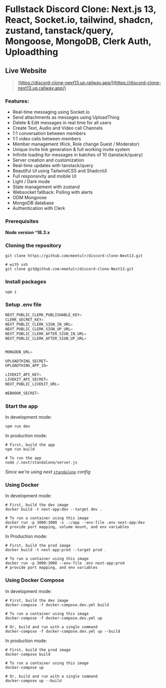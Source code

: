 # Fullstack Discord Clone: Next.js 13, React, Socket.io, tailwind, shadcn, zustand, tanstack/query, Mongoose, MongoDB, Clerk Auth, Uploadthing

## Live Website
> [https://discord-clone-next13.up.railway.app/](https://discord-clone-next13.up.railway.app/)

### Features:

- Real-time messaging using Socket.io
- Send attachments as messages using UploadThing
- Delete & Edit messages in real time for all users
- Create Text, Audio and Video call Channels
- 1:1 conversation between members
- 1:1 video calls between members
- Member management (Kick, Role change Guest / Moderator)
- Unique invite link generation & full working invite system
- Infinite loading for messages in batches of 10 (tanstack/query)
- Server creation and customization
- Real-time updates with tanstack/query
- Beautiful UI using TailwindCSS and ShadcnUI
- Full responsivity and mobile UI
- Light / Dark mode
- State management with zustand
- Websocket fallback: Polling with alerts
- ODM Mongoose
- MongoDB database
- Authentication with Clerk


### Prerequisites

**Node version ^18.3.x**

### Cloning the repository

```shell
git clone https://github.com/meetulr/discord-clone-Next13.git

# with ssh
git clone git@github.com:meetulr/discord-clone-Next13.git
```

### Install packages

```shell
npm i
```

### Setup .env file

```js
NEXT_PUBLIC_CLERK_PUBLISHABLE_KEY=
CLERK_SECRET_KEY=
NEXT_PUBLIC_CLERK_SIGN_IN_URL=
NEXT_PUBLIC_CLERK_SIGN_UP_URL=
NEXT_PUBLIC_CLERK_AFTER_SIGN_IN_URL=
NEXT_PUBLIC_CLERK_AFTER_SIGN_UP_URL=


MONGODB_URL=

UPLOADTHING_SECRET=
UPLOADTHING_APP_ID=

LIVEKIT_API_KEY=
LIVEKIT_API_SECRET=
NEXT_PUBLIC_LIVEKIT_URL=

WEBHOOK_SECRET=
```

### Start the app

In development mode:

```shell
npm run dev
```

In production mode:

```shell
# First, build the app
npm run build

# To run the app
node /.next/standalone/server.js
```

*Since we're using next [`standalone`](https://nextjs.org/docs/app/api-reference/next-config-js/output) config*

### Using Docker

In development mode:

```shell
# First, build the dev image
docker build -t next-app:dev --target dev .

# To run a container using this image
docker run -p 3000:3000 -v .:/app --env-file .env next-app:dev
# provide port mapping, volume mount, and env variables
```

In Production mode:

```shell
# First, build the prod image
docker build -t next-app:prod --target prod .

# To run a container using this image
docker run -p 3000:3000 --env-file .env next-app:prod
# provide port mapping, and env variables
```

### Using Docker Compose

In development mode:

```shell
# First, build the dev image
docker-compose -f docker-compose.dev.yml build

# To run a container using this image
docker-compose -f docker-compose.dev.yml up

# Or, build and run with a single command
docker-compose -f docker-compose.dev.yml up --build
```

In production mode:

```shell
# First, build the prod image
docker-compose build

# To run a container using this image
docker-compose up

# Or, build and run with a single command
docker-compose up --build
```
